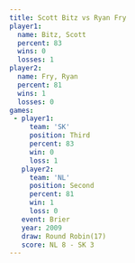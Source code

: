 ```yaml
---
title: Scott Bitz vs Ryan Fry
player1:           
  name: Bitz, Scott
  percent: 83      
  wins: 0          
  losses: 1        
player2:           
  name: Fry, Ryan  
  percent: 81      
  wins: 1          
  losses: 0        
games:
 - player1:         
     team: 'SK'     
     position: Third
     percent: 83    
     win: 0         
     loss: 1        
   player2:          
     team: 'NL'      
     position: Second
     percent: 81     
     win: 1          
     loss: 0         
   event: Brier         
   year: 2009           
   draw: Round Robin(17)
   score: NL 8 - SK 3   
---
```

